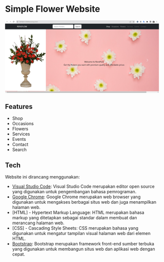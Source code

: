 # Simple Flower Website

<p align="center"><img src="Output.png" width="800px" alt="Output"></a></p>

## Features

- Shop
- Occasions
- Flowers
- Services
- Events
- Contact
- Search

## Tech

Website ini dirancang menggunakan:

- [Visual Studio Code](https://code.visualstudio.com/docs/editor/vscode-web): Visual Studio Code merupakan editor open source yang digunakan untuk pengembangan bahasa pemrograman.
- [Google Chrome](https://www.google.com/intl/id_id/chrome/): Google Chrome merupakan web browser yang digunakan untuk mengakses berbagai situs web dan juga menampilkan halaman web.
- [HTML] - Hypertext Markup Language: HTML merupakan bahasa markup yang ditetapkan sebagai standar dalam membuat dan merancang halaman web.
- [CSS] - Cascading Style Sheets: CSS merupakan bahasa yang digunakan untuk mengatur tampilan visual halaman web dari elemen HTML.
- [Bootstrap](https://getbootstrap.com/): Bootstrap merupakan framework front-end sumber terbuka yang digunakan untuk membangun situs web dan aplikasi web dengan cepat.
